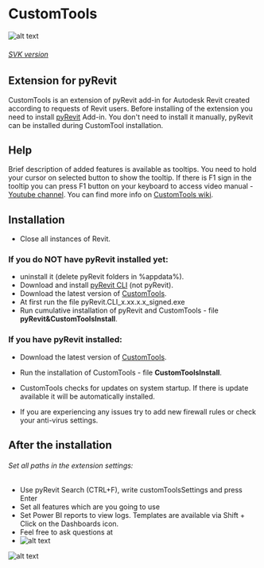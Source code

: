 # CustomTools
![alt text](https://static.miraheze.org/gfiwiki/b/be/CustomToolsRibbon.PNG "Custom Tools Ribbon")
###### [SVK version](https://bitbucket.org/davidvadkerti/customtools/src/master/README_SVK.md)
## Extension for pyRevit
CustomTools is an extension of pyRevit add-in for Autodesk Revit created according to requests of Revit users. Before installing of the extension you need to install [pyRevit](https://www.notion.so/pyRevit-bd907d6292ed4ce997c46e84b6ef67a0) Add-in. You don't need to install it manually, pyRevit can be installed during CustomTool installation.
## Help
Brief description of added features is available as tooltips. You need to hold your cursor on selected button to show the tooltip. If there is F1 sign in the tooltip you can press F1 button on your keyboard to access video manual - [Youtube channel](https://www.youtube.com/channel/UC-2clftP15_4WdFUmyVWCkQ/featured).
You can find more info on [CustomTools wiki](https://customtools.notion.site/customtools/CustomTools-wiki-76d8472edc6444e5bb3ce90f7998f1ef).
## Installation
* Close all instances of Revit.
### If you do NOT have pyRevit installed yet:
* uninstall it (delete pyRevit folders in %appdata%).
* Download and install [pyRevit CLI](https://github.com/eirannejad/pyRevit/releases) (not pyRevit).
* Download the latest version of [CustomTools](https://bitbucket.org/davidvadkerti/customtools/downloads/?tab=tags).
* At first run the file pyRevit.CLI_x.xx.x.x_signed.exe
* Run cumulative installation of pyRevit and CustomTools - file **pyRevit&CustomToolsInstall**.
### If you have pyRevit installed:
* Download the latest version of [CustomTools](https://bitbucket.org/davidvadkerti/customtools/downloads/?tab=tags).
* Run the installation of CustomTools - file **CustomToolsInstall**.
  

* CustomTools checks for updates on system startup. If there is update available it will be automatically installed.
* If you are experiencing any issues try to add new firewall rules or check your anti-virus settings.
## After the installation
###### Set all paths in the extension settings:
* Use pyRevit Search (CTRL+F), write customToolsSettings and press Enter
* Set all features which are you going to use
* Set Power BI reports to view logs. Templates are available via Shift + Click on the Dashboards icon.
* Feel free to ask questions at
* ![alt text](https://static.miraheze.org/gfiwiki/a/a3/EmailAddress.png)

![alt text](https://static.miraheze.org/gfiwiki/1/11/CustomToolsSettings.PNG "CustomToolsSettigs")